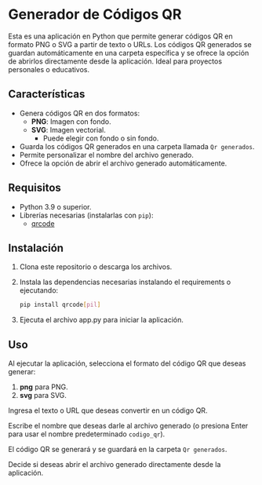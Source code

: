 # Generador de Códigos QR

Esta es una aplicación en Python que permite generar códigos QR en formato PNG o SVG a partir de texto o URLs. Los códigos QR generados se guardan automáticamente en una carpeta específica y se ofrece la opción de abrirlos directamente desde la aplicación. Ideal para proyectos personales o educativos.

## Características

- Genera códigos QR en dos formatos:
  - **PNG**: Imagen con fondo.
  - **SVG**: Imagen vectorial.
    - Puede elegir con fondo o sin fondo.
- Guarda los códigos QR generados en una carpeta llamada `Qr generados`.
- Permite personalizar el nombre del archivo generado.
- Ofrece la opción de abrir el archivo generado automáticamente.

## Requisitos

- Python 3.9 o superior.
- Librerías necesarias (instalarlas con `pip`):
  - [qrcode](https://pypi.org/project/qrcode/)

## Instalación

1. Clona este repositorio o descarga los archivos.
2. Instala las dependencias necesarias instalando el requirements o ejecutando:

   ```bash
   pip install qrcode[pil]

3. Ejecuta el archivo app.py para iniciar la aplicación.

## Uso

Al ejecutar la aplicación, selecciona el formato del código QR que deseas generar:

1.  **png** para PNG.
2.  **svg** para SVG.

Ingresa el texto o URL que deseas convertir en un código QR.

Escribe el nombre que deseas darle al archivo generado (o presiona Enter para usar el nombre predeterminado `codigo_qr`).

El código QR se generará y se guardará en la carpeta `Qr generados`.

Decide si deseas abrir el archivo generado directamente desde la aplicación.

